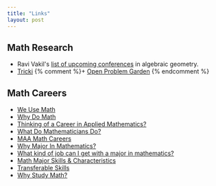 ```yaml
---
title: "Links"
layout: post
---
```


## Math Research

+ Ravi Vakil's [list of upcoming conferences](http://math.stanford.edu/~vakil/conferences.html)
  in algebraic geometry.
+ [Tricki](http://www.tricki.org)
{% comment %}+ [Open Problem Garden](http://www.openproblemgarden.org) {% endcomment %}

## Math Careers

+ [We Use Math](http://weusemath.org)
+ [Why Do Math](http://www.whydomath.org)
+ [Thinking of a Career in Applied Mathematics?](https://www.siam.org/students-education/programs-initiatives/thinking-of-a-career-in-applied-mathematics)
+ [What Do Mathematicians Do?](http://www.ams.org/profession/career-info/math-work/math-work)
+ [MAA Math Careers](https://mathcareers.maa.org)
+ [Why Major In Mathematics?](https://services.math.duke.edu/major/whyMajor.html)
+ [What kind of job can I get with a major in mathematics?](https://marktomforde.com/academic/mathmajors/mathmajors.html#CareerResources)
+ [Math Major Skills & Characteristics](http://home.sandiego.edu/~dhoffoss/careers/skills.html)
+ [Transferable Skills](https://warwick.ac.uk/fac/sci/maths/undergrad/ughandbook/general/overview/transferableskills)
+ [Why Study Math?](https://math.nyu.edu/dynamic/undergrad/overview/why-study-math/)

